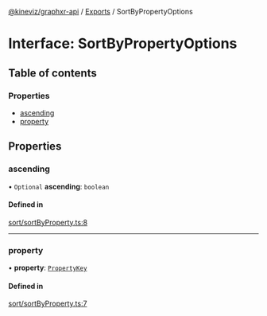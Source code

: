 [@kineviz/graphxr-api](../README.md) / [Exports](../modules.md) / SortByPropertyOptions

# Interface: SortByPropertyOptions

## Table of contents

### Properties

- [ascending](SortByPropertyOptions.md#ascending)
- [property](SortByPropertyOptions.md#property)

## Properties

### ascending

• `Optional` **ascending**: `boolean`

#### Defined in

[sort/sortByProperty.ts:8](https://bitbucket.org/kineviz/graphxr-api/src/019f384/src/sort/sortByProperty.ts#lines-8)

___

### property

• **property**: [`PropertyKey`](../modules.md#propertykey)

#### Defined in

[sort/sortByProperty.ts:7](https://bitbucket.org/kineviz/graphxr-api/src/019f384/src/sort/sortByProperty.ts#lines-7)

